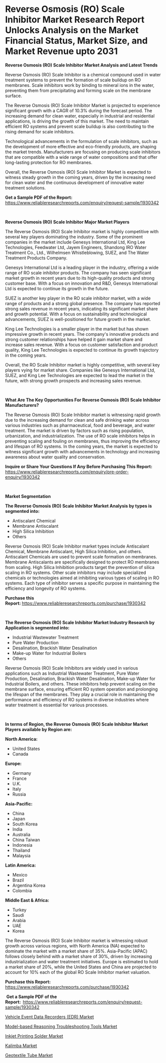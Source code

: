 <p><h1>Reverse Osmosis (RO) Scale Inhibitor Market Research Report Unlocks Analysis on the Market Financial Status, Market Size, and Market Revenue upto 2031</h1></p><p><strong>Reverse Osmosis (RO) Scale Inhibitor Market Analysis and Latest Trends</strong></p>
<p><p>Reverse Osmosis (RO) Scale Inhibitor is a chemical compound used in water treatment systems to prevent the formation of scale buildup on RO membranes. Scale inhibitors work by binding to mineral ions in the water, preventing them from precipitating and forming scale on the membrane surface.</p><p>The Reverse Osmosis (RO) Scale Inhibitor Market is projected to experience significant growth with a CAGR of 10.3% during the forecast period. The increasing demand for clean water, especially in industrial and residential applications, is driving the growth of this market. The need to maintain efficient RO systems and prevent scale buildup is also contributing to the rising demand for scale inhibitors.</p><p>Technological advancements in the formulation of scale inhibitors, such as the development of more effective and eco-friendly products, are shaping the market trends. Manufacturers are focusing on producing scale inhibitors that are compatible with a wide range of water compositions and that offer long-lasting protection for RO membranes.</p><p>Overall, the Reverse Osmosis (RO) Scale Inhibitor Market is expected to witness steady growth in the coming years, driven by the increasing need for clean water and the continuous development of innovative water treatment solutions.</p></p>
<p><strong>Get a Sample PDF of the Report:&nbsp;</strong> <a href="https://www.reliableresearchreports.com/enquiry/request-sample/1930342">https://www.reliableresearchreports.com/enquiry/request-sample/1930342</a></p>
<p>&nbsp;</p>
<p><strong>Reverse Osmosis (RO) Scale Inhibitor Major Market Players</strong></p>
<p><p>The Reverse Osmosis (RO) Scale Inhibitor market is highly competitive with several key players dominating the industry. Some of the prominent companies in the market include Genesys International Ltd, King Lee Technologies, Feedwater Ltd, Jayem Engineers, Shandong IRO Water Treatment Co., Ltd., Wilhelmsen Whistleblowing, SUEZ, and The Water Treatment Products Company.</p><p>Genesys International Ltd is a leading player in the industry, offering a wide range of RO scale inhibitor products. The company has seen significant market growth in recent years due to its high-quality products and strong customer base. With a focus on innovation and R&D, Genesys International Ltd is expected to continue its growth in the future.</p><p>SUEZ is another key player in the RO scale inhibitor market, with a wide range of products and a strong global presence. The company has reported strong sales revenue in recent years, indicating its significant market share and growth potential. With a focus on sustainability and technological advancements, SUEZ is well-positioned for future growth in the market.</p><p>King Lee Technologies is a smaller player in the market but has shown impressive growth in recent years. The company's innovative products and strong customer relationships have helped it gain market share and increase sales revenue. With a focus on customer satisfaction and product quality, King Lee Technologies is expected to continue its growth trajectory in the coming years.</p><p>Overall, the RO Scale Inhibitor market is highly competitive, with several key players vying for market share. Companies like Genesys International Ltd, SUEZ, and King Lee Technologies are expected to lead the market in the future, with strong growth prospects and increasing sales revenue.</p></p>
<p>&nbsp;</p>
<p><strong>What Are The Key Opportunities For Reverse Osmosis (RO) Scale Inhibitor Manufacturers?</strong></p>
<p><p>The Reverse Osmosis (RO) Scale Inhibitor market is witnessing rapid growth due to the increasing demand for clean and safe drinking water across various industries such as pharmaceutical, food and beverage, and water treatment. The market is driven by factors such as rising population, urbanization, and industrialization. The use of RO scale inhibitors helps in preventing scaling and fouling on membranes, thus improving the efficiency and lifespan of RO systems. In the coming years, the market is expected to witness significant growth with advancements in technology and increasing awareness about water quality and conservation.</p></p>
<p><strong>Inquire or Share Your Questions If Any Before Purchasing This Report:</strong> <a href="https://www.reliableresearchreports.com/enquiry/pre-order-enquiry/1930342">https://www.reliableresearchreports.com/enquiry/pre-order-enquiry/1930342</a></p>
<p>&nbsp;</p>
<p><strong>Market Segmentation</strong></p>
<p><strong>The Reverse Osmosis (RO) Scale Inhibitor Market Analysis by types is segmented into:</strong></p>
<p><ul><li>Antiscalant Chemical</li><li>Membrane Antiscalant</li><li>High Silica Inhibition</li><li>Others</li></ul></p>
<p><p>Reverse Osmosis (RO) Scale Inhibitor market types include Antiscalant Chemical, Membrane Antiscalant, High Silica Inhibition, and others. Antiscalant Chemicals are used to prevent scale formation on membranes. Membrane Antiscalants are specifically designed to protect RO membranes from scaling. High Silica Inhibition products target the prevention of silica scaling in RO systems. Other scale inhibitors may include specialized chemicals or technologies aimed at inhibiting various types of scaling in RO systems. Each type of inhibitor serves a specific purpose in maintaining the efficiency and longevity of RO systems.</p></p>
<p><strong>Purchase this Report:&nbsp;</strong><a href="https://www.reliableresearchreports.com/purchase/1930342">https://www.reliableresearchreports.com/purchase/1930342</a></p>
<p>&nbsp;</p>
<p><strong>The Reverse Osmosis (RO) Scale Inhibitor Market Industry Research by Application is segmented into:</strong></p>
<p><ul><li>Industrial Wastewater Treatment</li><li>Pure Water Production</li><li>Desalination, Brackish Water Desalination</li><li>Make-up Water for Industrial Boilers</li><li>Others</li></ul></p>
<p><p>Reverse Osmosis (RO) Scale Inhibitors are widely used in various applications such as Industrial Wastewater Treatment, Pure Water Production, Desalination, Brackish Water Desalination, Make-up Water for Industrial Boilers, and others. These inhibitors help prevent scaling on the membrane surface, ensuring efficient RO system operation and prolonging the lifespan of the membranes. They play a crucial role in maintaining the performance and efficiency of RO systems in diverse industries where water treatment is essential for various processes.</p></p>
<p>&nbsp;</p>
<p><strong>In terms of Region, the Reverse Osmosis (RO) Scale Inhibitor Market Players available by Region are:</strong></p>
<p>
    <p> <strong> North America: </strong>
        <ul>
            <li>United States</li>
            <li>Canada</li>
        </ul>
        </p> 
    <p> <strong> Europe: </strong>
        <ul>
            <li>Germany</li>
            <li>France</li>
            <li>U.K.</li>
            <li>Italy</li>
            <li>Russia</li>
        </ul>
        </p> 
    <p> <strong> Asia-Pacific: </strong>
        <ul>
            <li>China</li>
            <li>Japan</li>
            <li>South Korea</li>
            <li>India</li>
            <li>Australia</li>
            <li>China Taiwan</li>
            <li>Indonesia</li>
            <li>Thailand</li>
            <li>Malaysia</li>
        </ul>
        </p> 
    <p> <strong> Latin America: </strong>
        <ul>
            <li>Mexico</li>
            <li>Brazil</li>
            <li>Argentina Korea</li>
            <li>Colombia</li>
        </ul>
        </p> 
    <p> <strong> Middle East & Africa: </strong>
        <ul>
            <li>Turkey</li>
            <li>Saudi</li>
            <li>Arabia</li>
            <li>UAE</li>
            <li>Korea</li>
        </ul>
    </p>
    </p>
<p><p>The Reverse Osmosis (RO) Scale Inhibitor market is witnessing robust growth across various regions, with North America (NA) expected to dominate the market with a market share of 35%. Asia-Pacific (APAC) follows closely behind with a market share of 30%, driven by increasing industrialization and water treatment initiatives. Europe is estimated to hold a market share of 20%, while the United States and China are projected to account for 10% each of the global RO Scale Inhibitor market valuation.</p></p>
<p><strong>Purchase this Report: </strong><a href="https://www.reliableresearchreports.com/purchase/1930342">https://www.reliableresearchreports.com/purchase/1930342</a></p>
<p>&nbsp;<strong>Get a Sample PDF of the Report:&nbsp;&nbsp;</strong><a href="https://www.reliableresearchreports.com/enquiry/request-sample/1930342">https://www.reliableresearchreports.com/enquiry/request-sample/1930342</a></p>
<p><strong></strong></p>
<p><p><a href="https://spotless-saver-8fd.notion.site/Vehicle-Event-Data-Recorders-EDR-Market-Size-and-Examines-its-Market-Scope-with-a-Primary-Focus--ea569d1e7a9340e9a86502e2d1a08b33">Vehicle Event Data Recorders (EDR) Market</a></p><p><a href="https://frill-swim-3cd.notion.site/Model-based-Reasoning-Troubleshooting-Tools-Market-Size-Market-Trends-and-Growth-Outlook-forecaste-5460308ce2784823bb2f9530e72c7ff7">Model-based Reasoning Troubleshooting Tools Market</a></p><p><a href="https://gentle-editor-9db.notion.site/Inkjet-Printing-Solder-Market-Research-Report-Unlocks-Analysis-on-the-Market-Financial-Status-Marke-efb774f380fd4dc099f35f9aca8547ac">Inkjet Printing Solder Market</a></p><p><a href="https://view.publitas.com/reportprime-1/kalimba-market-centers-on-aspects-such-as-market-growth-market-share-market-opportunity-and-projected-forecasts-spanning-from-2024-to-2031/">Kalimba Market</a></p><p><a href="https://view.publitas.com/reportprime-1/geotextile-tube-market-analysis-and-market-size-global-industry-overview-market-segmentation-and-forecast-2024-to-2031/">Geotextile Tube Market</a></p></p>